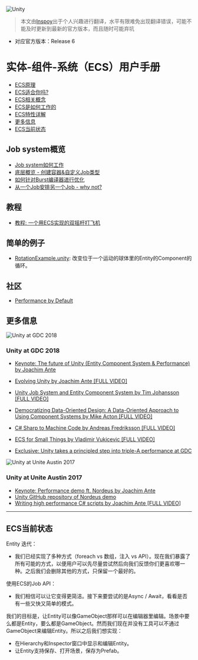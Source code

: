 ![Unity](https://unity3d.com/files/images/ogimg.jpg?1)
> 本文由[Inspoy](http://inspoy.cc)出于个人兴趣进行翻译，水平有限难免出现翻译错误，可能不能及时更新到最新的官方版本，而且随时可能弃坑

* 对应官方版本：Release 6

# 实体-组件-系统（ECS）用户手册

* [ECS原理](content/ecs_principles_and_vision.md)
* [ECS适合你吗?](content/is_ecs_for_you.md)
* [ECS相关概念](content/ecs_concepts.md)
* [ECS是如何工作的](content/getting_started.md)
* [ECS特性详解](content/ecs_in_detail.md)
* [更多信息](#further-information)
* [ECS当前状态](#status-of-ecs)

## Job system概览

* [Job system如何工作](content/job_system.md)
* [底层概览 - 创建容器&自定义Job类型](content/custom_job_types.md)
* [如何针对Burst编译器进行优化](content/burst_optimization.md)
* [从一个Job安排另一个Job - why not?](content/scheduling_a_job_from_a_job.md)

## 教程

* [教程: 一个用ECS实现的双摇杆打飞机](content/two_stick_shooter.md)

## 简单的例子

* [RotationExample.unity](content/rotation_example.md): 改变位于一个运动的球体里的Entity的Component的循环。

## 社区

* [Performance by Default](http://unity3d.com/performance-by-default)

## 更多信息

![Unity at GDC 2018](https://blogs.unity3d.com/wp-content/uploads/2018/03/Unity-GDC-Google-Desktop-Profile-Cover.jpg)

### Unity at GDC 2018

* [Keynote: The future of Unity (Entity Component System & Performance) by Joachim Ante](https://www.youtube.com/watch?v=3Mq9EH8RT_U)

* [Evolving Unity by Joachim Ante [FULL VIDEO]](https://www.youtube.com/watch?v=aFFLEiDr3T0)

* [Unity Job System and Entity Component System by Tim Johansson [FULL VIDEO]](https://www.youtube.com/watch?v=kwnb9Clh2Is)

* [Democratizing Data-Oriented Design: A Data-Oriented Approach to Using Component Systems by Mike Acton [FULL VIDEO]](https://www.youtube.com/watch?v=p65Yt20pw0g)

* [C# Sharp to Machine Code by Andreas Fredriksson [FULL VIDEO]](https://www.youtube.com/watch?v=NF6kcNS6U80)

* [ECS for Small Things by Vladimir Vukicevic [FULL VIDEO]](https://www.youtube.com/watch?v=EWVU6cFdmr0)

* [Exclusive: Unity takes a principled step into triple-A performance at GDC](https://www.mcvuk.com/development/exclusive-unity-takes-a-principled-step-into-triple-a-performance-at-gdc)

  

![Unity at Unite Austin 2017](https://blogs.unity3d.com/wp-content/uploads/2017/09/Unite_Austin_Blog_Post.jpg)

### Unity at Unite Austin 2017

* [Keynote: Performance demo ft. Nordeus by Joachim Ante](http://www.youtube.com/watch?v=0969LalB7vw)
* [Unity GitHub repository of Nordeus demo](https://github.com/Unity-Technologies/UniteAustinTechnicalPresentation)
* [Writing high performance C# scripts by Joachim Ante [FULL VIDEO]](http://www.youtube.com/watch?v=tGmnZdY5Y-E)



---

## ECS当前状态

Entity 迭代：
* 我们已经实现了多种方式（foreach vs 数组，注入 vs API）。现在我们暴露了所有可能的方式，以便用户可以先尽量尝试然后向我们反馈你们更喜欢哪一种。之后我们会删除其他的方式，只保留一个最好的。

使用ECS的Job API：
* 我们相信可以让它变得更简洁。接下来要尝试的是Async / Await，看看是否有一些又快又简单的模式。

我们的目标是，让Entity可以像GameObject那样可以在编辑器里编辑。场景中要么都是Entity，要么都是GameObject。然而我们现在并没有工具可以不通过GameObject来编辑Entity。所以之后我们想实现：
* 在Hierarchy和Inspector窗口中显示和编辑Entity。
* 让Entity支持保存、打开场景，保存为Prefab。
